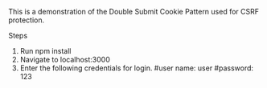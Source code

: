 This is a demonstration of the Double Submit Cookie Pattern used for CSRF protection.

Steps
1. Run npm install
2. Navigate to localhost:3000
3. Enter the following credentials for login.
   #user name: user
   #password: 123
